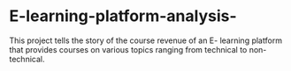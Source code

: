 # E-learning-platform-analysis-
This project tells the story of the course revenue of an E- learning platform that provides courses on various topics ranging from technical to non-technical. 
